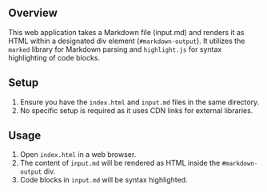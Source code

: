 ## Overview

This web application takes a Markdown file (input.md) and renders it as HTML within a designated div element (`#markdown-output`). It utilizes the `marked` library for Markdown parsing and `highlight.js` for syntax highlighting of code blocks.

## Setup

1.  Ensure you have the `index.html` and `input.md` files in the same directory.
2.  No specific setup is required as it uses CDN links for external libraries.

## Usage

1.  Open `index.html` in a web browser.
2.  The content of `input.md` will be rendered as HTML inside the `#markdown-output` div.
3.  Code blocks in `input.md` will be syntax highlighted.